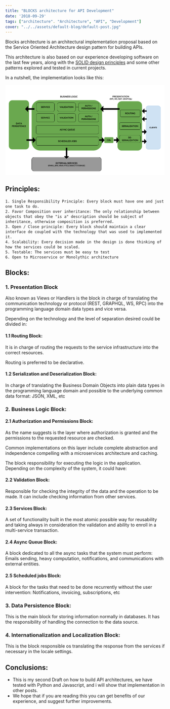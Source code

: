 ```yaml
---
title: "BLOCKS architecture for API Development"
date: '2018-09-29'
tags: ["architecture". "Architecture", "API", "Development"]
cover: "../../assets/default-blog/default-post.jpg"
---
```


Blocks architecture is an architectural implementation proposal based on the Service Oriented Architecture design pattern for building APIs.

This architecture is also based on our experience developing software on the last few years, along with the [SOLID design principles](https://en.wikipedia.org/wiki/SOLID) and some other patterns explored and tested in current projects.  

In a nutshell, the implementation looks like this:

![blocks architecture](media/BLOCKS.png)

## Principles:
    
    1. Single Responsibility Principle: Every block must have one and just one task to do.
    2. Favor Composition over inheritance: The only relationship between objects that obey the "is a" description should be subject of inheritance, otherwise composition is preferred.
    3. Open / Close principle: Every block should maintain a clear interface de coupled with the technology that was used to implemented it.
    4. Scalability: Every decision made in the design is done thinking of how the services could be scaled.
    5. Testable: The services must be easy to test 
    6. Open to Microservice or Monolythic architecture

## Blocks:

### 1. Presentation Block 

Also known as Views or Handlers is the block in charge of translating the communication technology or protocol (REST, GRAPHQL, WS, RPC) into the programming language domain data types and vice versa.

Depending on the technology and the level of separation desired could be divided in:

#### 1.1 Routing Block: 

It is in charge of routing the requests to the service infrastructure into the correct resources. 

Routing is preferred to be declarative.

#### 1.2 Serialization and Deserialization Block:

In charge of translating the Business Domain Objects into plain data types in the programming language domain and possible to the underlying common data format: JSON, XML, etc
 
### 2. Business Logic Block:

#### 2.1 Authorization and Permissions Block:

As the name suggests is the layer where authorization is granted and the permissions to the requested resource are checked.

Common implementations on this layer include complete abstraction and independence compelling with a microservices architecture and caching.

The block responsibility for executing the logic in the application. Depending on the complexity of the system, it could have:

#### 2.2 Validation Block:

Responsible for checking the integrity of the data and the operation to be made. It can include checking information from other services.

#### 2.3 Services Block:

A set of functionality built in the most atomic possible way for reusability and taking always in consideration the validation and ability to enroll in a multi-service transaction. 

#### 2.4 Async Queue Block:

A block dedicated to all the async tasks that the system must perform: Emails sending, heavy computation, notifications, and communications with external entities. 

#### 2.5 Scheduled jobs Block:

A block for the tasks that need to be done recurrently without the user intervention: Notifications, invoicing, subscriptions, etc

### 3. Data Persistence Block:

This is the main block for storing information normally in databases. It has the responsibility of handling the connection to the data source.

### 4. Internationalization and Localization Block:

This is the block responsible os translating the response from the services if necessary in the locale settings.
    
    
    
## Conclusions:

  * This is my second Draft on how to build API architectures, we have tested with Python and Javascript, and i will show that implementation in other posts. 
  * We hope that if you are reading this you can get benefits of our experience, and suggest further improvements.
 
